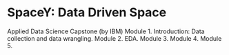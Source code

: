 # SpaceY: Data Driven Space
Applied Data Science Capstone (by IBM) 
Module 1. Introduction: Data collection and data wrangling.
Module 2. EDA. 
Module 3.
Module 4.
Module 5.
